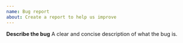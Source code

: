 ```yaml
---
name: Bug report
about: Create a report to help us improve
---
```

**Describe the bug**
A clear and concise description of what the bug is.

